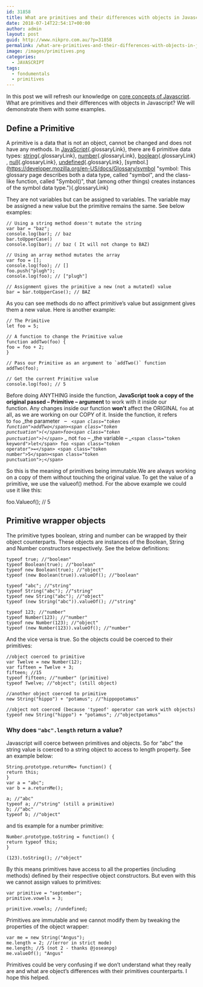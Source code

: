 ```yaml
---
id: 31858
title: What are primitives and their differences with objects in Javascript?
date: 2018-07-14T22:54:17+00:00
author: admin
layout: post
guid: http://www.nikpro.com.au/?p=31858
permalink: /what-are-primitives-and-their-differences-with-objects-in-javascript/
image: /images/primitives.png
categories:
  - JAVASCRIPT
tags:
  - fondumentals
  - primitives
---
```

In this post we will refresh our knowledge on [core concepts of Javascript](http://www.nikpro.com.au/how-to-create-classes-in-javascript-es6/). What are primitives and their differences with objects in Javascript? We will demonstrate them with some examples.

## Define a Primitive

A primitive is a data that is not an object, cannot be changed and does not have any methods. In [JavaScript](https://developer.mozilla.org/en-US/docs/Glossary/JavaScript "JavaScript: JavaScript (JS) is a programming language mostly used to dynamically script webpages on the client side, but it is also often utilized on the server-side, using packages such as Node.js."){.glossaryLink}, there are 6 primitive data types: [string](https://developer.mozilla.org/en-US/docs/Glossary/string "string: In any computer programming language, a string is a sequence of characters used to represent text."){.glossaryLink}, [number](https://developer.mozilla.org/en-US/docs/Glossary/number "number: In JavaScript, Number is a numeric data type in the double-precision 64-bit floating point format (IEEE 754). In other programming languages different numeric types can exist, for examples: Integers, Floats, Doubles, or Bignums."){.glossaryLink}, [boolean](https://developer.mozilla.org/en-US/docs/Glossary/boolean "boolean: In computer science, a boolean is a logical data type that can have only the values true or false."){.glossaryLink}, [null](https://developer.mozilla.org/en-US/docs/Glossary/null "null: In computer science, a null value represents a reference that points, generally intentionally, to a nonexistent or invalid object or address. The meaning of a null reference varies among language implementations."){.glossaryLink}, [undefined](https://developer.mozilla.org/en-US/docs/Glossary/undefined "undefined: A primitive value automatically assigned to variables that have just been declared or to formal arguments for which there are no actual arguments."){.glossaryLink}, [symbol.](https://developer.mozilla.org/en-US/docs/Glossary/symbol "symbol: This glossary page describes both a data type, called "symbol", and the class-like function, called "Symbol()", that (among other things) creates instances of the symbol data type."){.glossaryLink}

They are not variables but can be assigned to variables. The variable may be assigned a new value but the primitive remains the same. See below examples:

`// Using a string method doesn't mutate the string`  
`var bar = "baz";`  
`console.log(bar); // baz`  
`bar.toUpperCase()`  
`console.log(bar); // baz ( It will not change to BAZ)`

`// Using an array method mutates the array`  
`var foo = [];`  
`console.log(foo); // []`  
`foo.push("plugh");`  
`console.log(foo); // ["plugh"]`

`// Assignment gives the primitive a new (not a mutated) value`  
`bar = bar.toUpperCase(); // BAZ`

As you can see methods do no affect primitive&#8217;s value but assignment gives them a new value. Here is another example:

`// The Primitive `  
`let foo = 5;`

`// A function to change the Primitive value`  
`function addTwo(foo) {`  
`foo = foo + 2;`  
`}`

``// Pass our Primitive as an argument to `addTwo()` function``  
`addTwo(foo);`

`// Get the current Primitive value`  
`console.log(foo); // 5`

Before doing ANYTHING inside the function, **JavaScript took a copy of the original passed &#8211; Primitive &#8211; argument** to work with it inside our function. Any changes inside our function **won&#8217;t** affect the ORIGINAL `foo` at all, as we are working on our COPY of it. Inside the function, it refers to `foo` _the parameter   &#8211;   _<code class=" language-js">&lt;span class="token function">addTwo&lt;/span>&lt;span class="token punctuation">(&lt;/span>foo&lt;span class="token punctuation">)&lt;/span></code>_ _ not `foo` &#8211; _the variable &#8211; _<code class=" language-js">&lt;span class="token keyword">let&lt;/span> foo &lt;span class="token operator">=&lt;/span> &lt;span class="token number">5&lt;/span>&lt;span class="token punctuation">;&lt;/span></code>

So this is the meaning of primitives being immutable.We are always working on a copy of them without touching the original value. To get the value of a primitive, we use the valueof() method. For the above example we could use it like this:

foo.Valueof(); // 5

## Primitive wrapper objects

The primitive types boolean, string and number can be wrapped by their object counterparts. These objects are instances of the Boolean, String and Number constructors respectively. See the below definitions:

`typeof true; //"boolean"`  
`typeof Boolean(true); //"boolean"`  
`typeof new Boolean(true); //"object"`  
`typeof (new Boolean(true)).valueOf(); //"boolean"`

`typeof "abc"; //"string"`  
`typeof String("abc"); //"string"`  
`typeof new String("abc"); //"object"`  
`typeof (new String("abc")).valueOf(); //"string"`

`typeof 123; //"number"`  
`typeof Number(123); //"number"`  
`typeof new Number(123); //"object"`  
`typeof (new Number(123)).valueOf(); //"number"`

And the vice versa is true. So the objects could be coerced to their primitives:

`//object coerced to primitive `  
`var Twelve = new Number(12); `  
`var fifteen = Twelve + 3; `  
`fifteen; //15`  
`typeof fifteen; //"number" (primitive)`  
`typeof Twelve; //"object"; (still object)`

`//another object coerced to primitive`  
`new String("hippo") + "potamus"; //"hippopotamus" `

`//object not coerced (because 'typeof' operator can work with objects)`  
`typeof new String("hippo") + "potamus"; //"objectpotamus"`

### Why does `"abc".length` return a value?

Javascript will coerce between primitives and objects. So for &#8220;abc&#8221; the string value is coerced to a string object to access to length property. See an example below:

`String.prototype.returnMe= function() {`  
`return this;`  
`}`  
`var a = "abc";`  
`var b = a.returnMe(); `

`a; //"abc" `  
`typeof a; //"string" (still a primitive)`  
`b; //"abc"`  
`typeof b; //"object"`

and tis example for a number primitive:

`Number.prototype.toString = function() {`  
`return typeof this;`  
`}`

`(123).toString(); //"object"`

By this means primitives have access to all the properties (including methods) defined by their respective object constructors. But even with this we cannot assign values to primitives:

`var primitive = "september";`  
`primitive.vowels = 3;`

`primitive.vowels; //undefined;`

Primitives are immutable and we cannot modify them by tweaking the properties of the object wrapper:

`var me = new String("Angus");`  
`me.length = 2; //(error in strict mode)`  
`me.length; //5 (not 2 - thanks @joseanpg)`  
`me.valueOf(); "Angus"`

Primitives could be very confusing if we don&#8217;t understand what they really are and what are object&#8217;s differences with their primitives counterparts. I hope this helped.